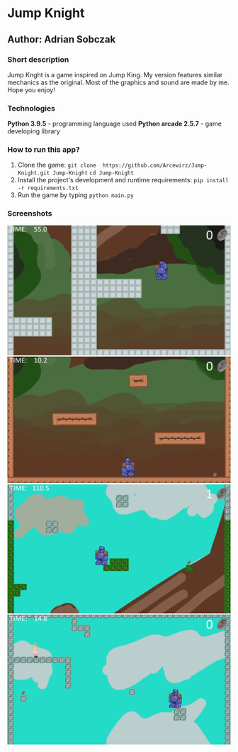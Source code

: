 # Jump Knight
## Author: Adrian Sobczak

### Short description
Jump Knght is a game inspired on Jump King. My version features similar mechanics as the original. Most of the graphics and sound are made by me. Hope you enjoy!


### Technologies
**Python 3.9.5** - programming language used
**Python arcade 2.5.7** - game developing library

### How to run this app?
1. Clone the game: 
`git clone  https://github.com/Arcewirz/Jump-Knight.git Jump-Knight`
`cd Jump-Knight `
2. Install the project's development and runtime requirements:
`pip install -r requirements.txt`
3. Run the game by typing `python main.py`

### Screenshots
![Knight jumping in tutorial](screenshots/scr1.png)
![Knight standing on the beggining of jumping road](screenshots/scr2.png)
![In the middle of the jumping road](screenshots/scr3.png)
![Knight near the princess!](screenshots/scr4.png)